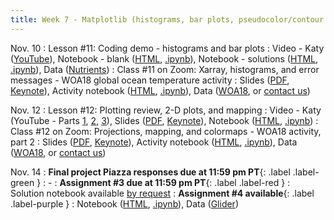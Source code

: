 ```yaml
---
title: Week 7 - Matplotlib (histograms, bar plots, pseudocolor/contour plots), Cartopy (mapping), interpreting errors
---
```


Nov. 10
: Lesson #11: Coding demo - histograms and bar plots
  : Video - Katy ([YouTube](#)), Notebook - blank ([HTML](https://nbviewer.org/github/ethan-campbell/OCEAN_215/blob/main/materials/lessons/lesson_11_notebook_blank.ipynb), [.ipynb](/OCEAN_215/materials/lessons/lesson_11_notebook_blank.ipynb)), Notebook - solutions ([HTML](https://nbviewer.org/github/ethan-campbell/OCEAN_215/blob/main/materials/lessons/lesson_11_notebook_solutions.ipynb), [.ipynb](/OCEAN_215/materials/lessons/lesson_11_notebook_solutions.ipynb)), Data ([Nutrients](/OCEAN_215/materials/data/Dissolved_Inorganic_Nutrients.csv))
: Class #11 on Zoom: Xarray, histograms, and error messages - WOA18 global ocean temperature activity
  : Slides ([PDF](/OCEAN_215/materials/class/class_11.pdf), [Keynote](/OCEAN_215/materials/class/class_11.key)), Activity notebook ([HTML](https://nbviewer.org/github/ethan-campbell/OCEAN_215/blob/main/materials/class/class_11_notebook.ipynb), [.ipynb](/OCEAN_215/materials/class/class_11_notebook.ipynb)), Data ([WOA18](https://www.ncei.noaa.gov/access/world-ocean-atlas-2018/bin/woa18.pl?parameter=t), or [contact us](mailto:ethancc@uw.edu))

Nov. 12
: Lesson #12: Plotting review, 2-D plots, and mapping
  : Video - Katy (YouTube - Parts [1](#), [2](#), [3](#)), Slides ([PDF](/OCEAN_215/materials/lessons/lesson_12.pdf), [Keynote](/OCEAN_215/materials/lessons/lesson_12.key)), Notebook ([HTML](https://nbviewer.org/github/ethan-campbell/OCEAN_215/blob/main/materials/lessons/lesson_12_notebook.ipynb), [.ipynb](/OCEAN_215/materials/lessons/lesson_12_notebook.ipynb))
: Class #12 on Zoom: Projections, mapping, and colormaps - WOA18 activity, part 2
  : Slides ([PDF](/OCEAN_215/materials/class/class_12.pdf), [Keynote](/OCEAN_215/materials/class/class_12.key)), Activity notebook ([HTML](https://nbviewer.org/github/ethan-campbell/OCEAN_215/blob/main/materials/class/class_12_notebook.ipynb), [.ipynb](/OCEAN_215/materials/class/class_12_notebook.ipynb)), Data ([WOA18](https://www.ncei.noaa.gov/access/world-ocean-atlas-2018/bin/woa18oxnu.pl?parameter=o), or [contact us](mailto:ethancc@uw.edu))

Nov. 14
: **Final project Piazza responses due at 11:59 pm PT**{: .label .label-green }
  : -
: **Assignment #3 due at 11:59 pm PT**{: .label .label-red }
  : Solution notebook available [by request](ethancc@uw.edu)
: **Assignment #4 available**{: .label .label-purple }
  : Notebook ([HTML](https://nbviewer.org/github/ethan-campbell/OCEAN_215/blob/main/materials/assignments/assignment_4.ipynb), [.ipynb](/OCEAN_215/materials/assignments/assignment_4.ipynb)), Data ([Glider](/OCEAN_215/materials/data/Oceanglider.csv))

